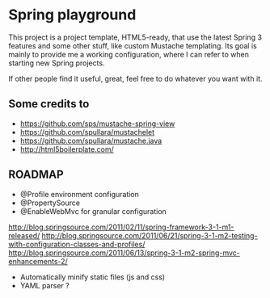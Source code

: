 Spring playground
=================
This project is a project template, HTML5-ready, that use the latest Spring 3 features and some other stuff, like custom Mustache templating.
Its goal is mainly to provide me a working configuration, where I can refer to when starting new Spring projects.

If other people find it useful, great, feel free to do whatever you want with it.


Some credits to
---------------
- https://github.com/sps/mustache-spring-view
- https://github.com/spullara/mustachelet
- https://github.com/spullara/mustache.java
- http://html5boilerplate.com/



ROADMAP
-------

- @Profile environment configuration
- @PropertySource
- @EnableWebMvc for granular configuration

http://blog.springsource.com/2011/02/11/spring-framework-3-1-m1-released/
http://blog.springsource.com/2011/06/21/spring-3-1-m2-testing-with-configuration-classes-and-profiles/
http://blog.springsource.com/2011/06/13/spring-3-1-m2-spring-mvc-enhancements-2/

- Automatically minify static files (js and css)
- YAML parser ?